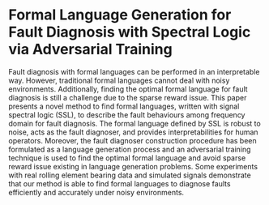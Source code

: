 # Formal Language Generation for Fault Diagnosis with Spectral Logic via Adversarial Training

Fault diagnosis with formal languages can be performed in an interpretable way.  However, traditional formal languages cannot deal with noisy environments. Additionally, finding the optimal formal language for fault diagnosis is still a challenge due to the sparse   reward issue.    This paper presents a novel method to find  formal languages, written with signal spectral logic (SSL), to describe the fault behaviours among frequency domain for fault diagnosis.  The formal language defined by SSL is robust to noise, acts as the fault diagnoser, and provides interpretabilities for human operators. Moreover,  the fault diagnoser construction  procedure has been formulated as a language generation process and an adversarial training technique is used to find the optimal formal language and avoid sparse reward issue existing in language generation problems.  Some experiments with real rolling element bearing data and simulated signals demonstrate  that our method is able to find formal languages to diagnose faults efficiently and accurately under noisy environments. 
